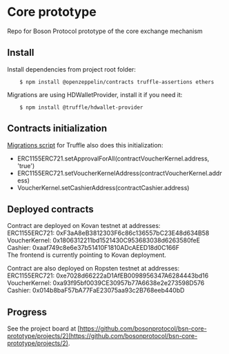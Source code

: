# Core prototype
Repo for Boson Protocol prototype of the core exchange mechanism

## Install
Install dependencies from project root folder:
```
    $ npm install @openzeppelin/contracts truffle-assertions ethers
```

Migrations are using HDWalletProvider, install it if you need it:
```
    $ npm install @truffle/hdwallet-provider
```

## Contracts initialization 
[Migrations script](./migrations/2_deploy_contracts.js) for Truffle also does this initialization:
- ERC1155ERC721.setApprovalForAll(contractVoucherKernel.address, 'true')
- ERC1155ERC721.setVoucherKernelAddress(contractVoucherKernel.address)
- VoucherKernel.setCashierAddress(contractCashier.address)

## Deployed contracts
Contract are deployed on Kovan testnet at addresses:  
ERC1155ERC721: 0xF3aA8eB3812303F6c86c136557bC23E48d634B58  
VoucherKernel: 0x1806312211bd1521430C953683038d6263580feE  
Cashier: 0xaaf749c8e6e37b51410F1810ADcAEED18d0C166F   
The frontend is currently pointing to Kovan deployment.  

Contract are also deployed on Ropsten testnet at addresses:  
ERC1155ERC721: 0xe7028d66222aD1AfEB0098956347A6284443bd16  
VoucherKernel: 0xa93f95bf0039CE30957b77A6638e2e273598D576  
Cashier: 0x014b8baF57bA77FaE23075aa93c2B768eeb440bD  

## Progress
See the project board at [https://github.com/bosonprotocol/bsn-core-prototype/projects/2](https://github.com/bosonprotocol/bsn-core-prototype/projects/2).